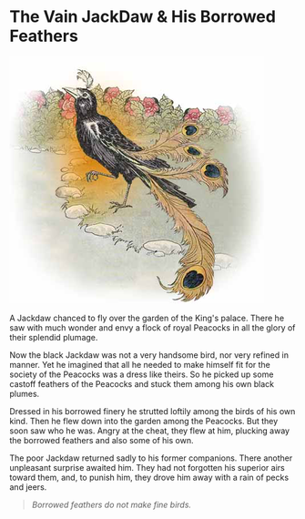 # The Vain JackDaw & His Borrowed Feathers

![vain-jackdaw](images/vain-jackdaw.png)



A Jackdaw chanced to fly over the garden of the King's palace. There he saw with much wonder and envy a flock of royal Peacocks in all the glory of their splendid plumage.

Now the black Jackdaw was not a very handsome bird, nor very refined in manner. Yet he imagined that all he needed to make himself fit for the society of the Peacocks was a dress like theirs. So he picked up some castoff feathers of the Peacocks and stuck them among his own black plumes.

Dressed in his borrowed finery he strutted loftily among the birds of his own kind. Then he flew down into the garden among the Peacocks. But they soon saw who he was. Angry at the cheat, they flew at him, plucking away the borrowed feathers and also some of his own.

The poor Jackdaw returned sadly to his former companions. There another unpleasant surprise awaited him. They had not forgotten his superior airs toward them, and, to punish him, they drove him away with a rain of pecks and jeers.



> *Borrowed feathers do not make fine birds.*
